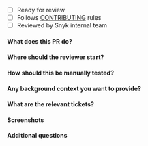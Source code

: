 - [ ] Ready for review
- [ ] Follows [CONTRIBUTING](https://github.com/snyk/snyk-paket-parser/blob/master/CONTRIBUTING.md) rules
- [ ] Reviewed by Snyk internal team

 #### What does this PR do?


 #### Where should the reviewer start?


 #### How should this be manually tested?


 #### Any background context you want to provide?


 #### What are the relevant tickets?


 #### Screenshots


 #### Additional questions

